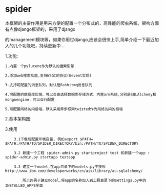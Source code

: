 spider
======

 本框架的主要作用是用来方便的配置一个分布式的，高性能的爬虫系统，架构方面有点像django框架的，采用了django 

 的management模块等，如果你用过django,应该会很快上手,简单介绍一下最近加入的几个功能吧，持续更新中....

1.功能:


    1.内置一个pylucene作为默认的搜索引擎 
    
    2.添加web搜索功能,支持WSGI的协议(Gevent实现)
    
    3.支持可配置的消息队列，默认是Rabbitmq消息队列 
    
    4.可配置的数据库后端，可以自由选择数据库存储方式，内置orm系统,分别是SQLAlchemy和mongoengine，可以自行配置
    
    5.可配置网络访问后端，默认采用异步框架twisted作为网络访问的后端


2.基本架构图:

    


3.使用

        3.1下载后配置环境变量, 例如export $PATH= $PATH:/PATH/TO/SPIDER_DIRECTORY/bin:/PATH/TO/SPIDER_DIRECTORY
       
        3.2 新建一个工程 spider-admin.py startproject test 和新建一个app : spider-admin.py startapp testapp 
       
        3.3 建立一个model,在app目录下的models.py中按照http://www.ibm.com/developerworks/cn/aix/library/au-sqlalchemy/
       
            所示的例子建立model,将app的名称加入到工程目录下的settings.py中的INSTALLED_APPS里面
        


